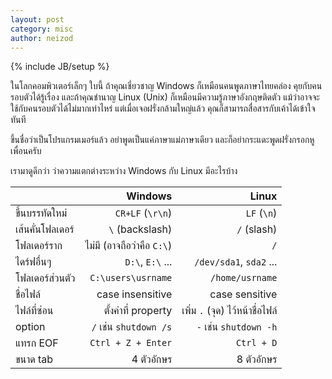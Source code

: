 ```yaml
---
layout: post
category: misc
author: neizod
---
```

{% include JB/setup %}

ในโลกคอมพิวเตอร์เล็กๆ ใบนี้ ถ้าคุณเชี่ยวชาญ Windows ก็เหมือนคนพูดภาษาไทยคล่อง คุยกับคนรอบตัวได้รู้เรื่อง และถ้าคุณชำนาญ Linux (Unix) ก็เหมือนมีความรู้ภาษาอังกฤษติดตัว แม้ว่าอาจจะใช้กับคนรอบตัวได้ไม่มากเท่าไหร่ แต่เมื่อเจอฝรั่งกล้ามใหญ่แล้ว คุณก็สามารถสื่อสารกับเค้าได้เข้าใจทันที

ขึ้นชื่อว่าเป็นโปรแกรมเมอร์แล้ว อย่าพูดเป็นแค่ภาษาแม่ภาษาเดียว และก็อย่ากระแดะพูดฝรั่งกรอกหูเพื่อนครับ

เรามาดูดีกว่า ว่าความแตกต่างระหว่าง Windows กับ Linux มีอะไรบ้าง

|              |        Windows        |          Linux          |
| ------------ | --------------------: | ----------------------: |
| ขึ้นบรรทัดใหม่   |      `CR+LF` (`\r\n`) |             `LF` (`\n`) |
| เส้นคั่นโฟลเดอร์ |       `\` (backslash) |             `/` (slash) |
| โฟลเดอร์ราก   | ไม่มี (อาจถือว่าคือ `C:\`) |                     `/` |
| ไดร์ฟอื่นๆ      |      `D:\`, `E:\` ... | `/dev/sda1`, `sda2` ... |
| โฟลเดอร์ส่วนตัว |    `C:\users\usrname` |         `/home/usrname` |
| ชื่อไฟล์        |      case insensitive |          case sensitive |
| ไฟล์ที่ซ่อน      |        ตั้งค่าที่ property | เพิ่ม `.` (จุด) ไว้หน้าชื่อไฟล์ |
| option       | `/` เช่น `shutdown /s` |   `-` เช่น `shutdown -h` |
| แทรก EOF     |    `Ctrl + Z + Enter` |              `Ctrl + D` |
| ขนาด tab     |              4 ตัวอักษร |                8 ตัวอักษร |

